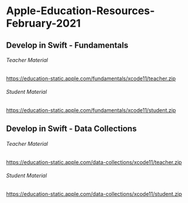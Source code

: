 # Apple-Education-Resources-February-2021


## Develop in Swift - Fundamentals

###### Teacher Material

https://education-static.apple.com/fundamentals/xcode11/teacher.zip

###### Student Material

https://education-static.apple.com/fundamentals/xcode11/student.zip




## Develop in Swift - Data Collections

###### Teacher Material

https://education-static.apple.com/data-collections/xcode11/teacher.zip

###### Student Material

https://education-static.apple.com/data-collections/xcode11/student.zip
